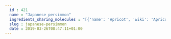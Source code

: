 ```yaml
---
  id : 421
  name : "Japanese persimmon"
  ingredients_sharing_molecules : "[{'name': 'Apricot', 'wiki': 'Apricot', 'id': 164, 'category': 'Fruit', 'common_molecules': [89594, 5280443, 5280598, 6054, 7284, 527, 9064, 638278, 6072, 26447, 5363388, 644104, 5280511, 650, 5367719, 13144, 4788, 637775, 61020, 247, 8452, 853433, 72276, 638011, 1889, 15394, 5280445, 637566, 240, 33931, 5365811, 8130, 798, 6569, 441005, 72277, 6561, 65084, 637542, 441484, 107971, 5284639, 10448, 338, 7288, 8723, 11552, 79803, 1110, 6050, 6986, 5318042, 107905, 31260, 2345, 5280863, 784, 10393, 439341, 7150, 1549026, 126, 998, 7847, 446925, 445070, 768, 323, 1183, 9862, 5281708, 637511, 65064, 5284503, 802, 180, 72, 61503, 643941, 999, 439246, 244, 8768, 439263, 1130, 454, 107, 878, 444539, 18635, 7858, 8857, 5315892, 11509, 6184, 643779, 6251, 439533, 11128, 7654]}, {'name': 'Grape', 'wiki': 'Grape', 'id': 182, 'category': 'Fruit', 'common_molecules': [89594, 5280443, 5280598, 6054, 7284, 527, 9064, 638278, 6072, 26447, 5363388, 644104, 5280511, 650, 5367719, 13144, 4788, 637775, 61020, 247, 8452, 853433, 72276, 638011, 1889, 15394, 5280445, 637566, 240, 33931, 5365811, 8130, 798, 6569, 441005, 72277, 6561, 65084, 637542, 441484, 107971, 5284639, 10448, 338, 7288, 8723, 11552, 79803, 1110, 6050, 6986, 5318042, 107905, 31260, 2345, 5280863, 784, 10393, 439341, 7150, 1549026, 126, 998, 7847, 446925, 445070, 768, 323, 1183, 9862, 5281708, 637511, 65064, 5284503, 802, 180, 72, 61503, 643941, 999, 439246, 244, 8768, 439263, 1130, 454, 107, 878, 444539, 18635, 7858, 8857, 5315892, 11509, 6184, 643779, 6251, 439533, 11128, 7654]}, {'name': 'Orange', 'wiki': 'Orange_(fruit)', 'id': 194, 'category': 'Fruit', 'common_molecules': [89594, 5280443, 5280598, 6054, 7284, 527, 9064, 638278, 6072, 26447, 5363388, 644104, 5280511, 650, 5367719, 13144, 4788, 637775, 61020, 247, 8452, 853433, 72276, 638011, 1889, 15394, 5280445, 637566, 240, 33931, 5365811, 8130, 798, 6569, 441005, 72277, 6561, 65084, 637542, 441484, 107971, 5284639, 10448, 338, 7288, 8723, 11552, 79803, 1110, 6050, 6986, 5318042, 107905, 31260, 2345, 5280863, 784, 10393, 439341, 7150, 1549026, 126, 998, 7847, 446925, 445070, 768, 323, 1183, 9862, 5281708, 637511, 65064, 5284503, 802, 180, 72, 61503, 643941, 999, 439246, 244, 8768, 439263, 1130, 454, 107, 878, 444539, 18635, 7858, 8857, 5315892, 11509, 6184, 643779, 6251, 439533, 11128, 7654]}, {'name': 'Peach', 'wiki': 'Peach#Nectarines', 'id': 201, 'category': 'Fruit', 'common_molecules': [89594, 5280443, 5280598, 6054, 7284, 527, 9064, 638278, 6072, 26447, 5363388, 644104, 5280511, 650, 5367719, 13144, 4788, 637775, 61020, 247, 8452, 853433, 72276, 638011, 1889, 15394, 5280445, 637566, 240, 33931, 5365811, 8130, 798, 6569, 441005, 72277, 6561, 65084, 637542, 441484, 107971, 5284639, 10448, 338, 7288, 8723, 11552, 79803, 1110, 6050, 6986, 5318042, 107905, 31260, 2345, 5280863, 784, 10393, 439341, 7150, 1549026, 126, 998, 7847, 446925, 445070, 768, 323, 1183, 9862, 5281708, 637511, 65064, 5284503, 802, 180, 72, 61503, 643941, 999, 439246, 244, 8768, 439263, 1130, 454, 107, 878, 444539, 18635, 7858, 8857, 5315892, 11509, 6184, 643779, 6251, 439533, 11128, 7654]}, {'name': 'Tea', 'wiki': 'Tea', 'id': 310, 'category': 'Plant', 'common_molecules': [89594, 5280443, 5280598, 6054, 7284, 527, 9064, 638278, 6072, 26447, 5363388, 644104, 5280511, 650, 5367719, 13144, 4788, 637775, 61020, 247, 8452, 853433, 72276, 638011, 1889, 15394, 5280445, 637566, 240, 33931, 5365811, 8130, 798, 6569, 441005, 72277, 6561, 65084, 637542, 441484, 107971, 5284639, 10448, 338, 7288, 8723, 11552, 79803, 1110, 6050, 6986, 5318042, 107905, 31260, 2345, 5280863, 784, 10393, 439341, 7150, 1549026, 126, 998, 7847, 446925, 445070, 768, 323, 1183, 9862, 5281708, 637511, 65064, 5284503, 802, 180, 72, 61503, 643941, 999, 439246, 244, 8768, 439263, 1130, 454, 107, 878, 444539, 18635, 7858, 8857, 5315892, 11509, 6184, 643779, 6251, 439533, 11128, 7654]}]"
  slug : japanese-persimmon
  date : 2019-03-26T08:47:11+01:00
---
```



